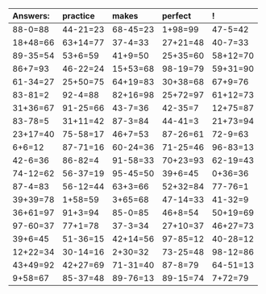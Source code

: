 | Answers: | practice | makes | perfect | ! |
| :--- | :--- | :--- | :--- | :--- |
| 88-0=88 | 44-21=23 | 68-45=23 | 1+98=99 | 47-5=42 | 
| 18+48=66 | 63+14=77 | 37-4=33 | 27+21=48 | 40-7=33 | 
| 89-35=54 | 53+6=59 | 41+9=50 | 25+35=60 | 58+12=70 | 
| 86+7=93 | 46-22=24 | 15+53=68 | 98-19=79 | 59+31=90 | 
| 61-34=27 | 25+50=75 | 64+19=83 | 30+38=68 | 67+9=76 | 
| 83-81=2 | 92-4=88 | 82+16=98 | 25+72=97 | 61+12=73 | 
| 31+36=67 | 91-25=66 | 43-7=36 | 42-35=7 | 12+75=87 | 
| 83-78=5 | 31+11=42 | 87-3=84 | 44-41=3 | 21+73=94 | 
| 23+17=40 | 75-58=17 | 46+7=53 | 87-26=61 | 72-9=63 | 
| 6+6=12 | 87-71=16 | 60-24=36 | 71-25=46 | 96-83=13 | 
| 42-6=36 | 86-82=4 | 91-58=33 | 70+23=93 | 62-19=43 | 
| 74-12=62 | 56-37=19 | 95-45=50 | 39+6=45 | 0+36=36 | 
| 87-4=83 | 56-12=44 | 63+3=66 | 52+32=84 | 77-76=1 | 
| 39+39=78 | 1+58=59 | 3+65=68 | 47-14=33 | 41-32=9 | 
| 36+61=97 | 91+3=94 | 85-0=85 | 46+8=54 | 50+19=69 | 
| 97-60=37 | 77+1=78 | 37-3=34 | 27+10=37 | 46+27=73 | 
| 39+6=45 | 51-36=15 | 42+14=56 | 97-85=12 | 40-28=12 | 
| 12+22=34 | 30-14=16 | 2+30=32 | 73-25=48 | 98-12=86 | 
| 43+49=92 | 42+27=69 | 71-31=40 | 87-8=79 | 64-51=13 | 
| 9+58=67 | 85-37=48 | 89-76=13 | 89-15=74 | 7+72=79 | 
